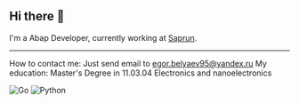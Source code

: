 ## Hi there 👋
I'm a Abap Developer, currently working at [Saprun](https://saprun.com/).

---
How to contact me: Just send email to [egor.belyaev95@yandex.ru](mailto:egor.belyaev95@yandex.ru)
My education: Master's Degree in 11.03.04 Electronics and nanoelectronics
  
 ![Go](https://img.shields.io/badge/go-%2300ADD8.svg?style=for-the-badge&logo=go&logoColor=white) ![Python](https://img.shields.io/badge/python-3670A0?style=for-the-badge&logo=python&logoColor=ffdd54)



